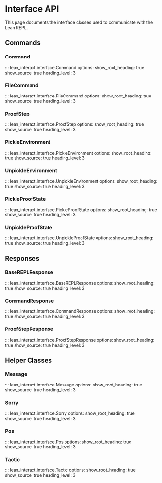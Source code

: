 # Interface API

This page documents the interface classes used to communicate with the Lean REPL.

## Commands

### Command

::: lean_interact.interface.Command
    options:
      show_root_heading: true
      show_source: true
      heading_level: 3

### FileCommand

::: lean_interact.interface.FileCommand
    options:
      show_root_heading: true
      show_source: true
      heading_level: 3

### ProofStep

::: lean_interact.interface.ProofStep
    options:
      show_root_heading: true
      show_source: true
      heading_level: 3

### PickleEnvironment

::: lean_interact.interface.PickleEnvironment
    options:
      show_root_heading: true
      show_source: true
      heading_level: 3

### UnpickleEnvironment

::: lean_interact.interface.UnpickleEnvironment
    options:
      show_root_heading: true
      show_source: true
      heading_level: 3

### PickleProofState

::: lean_interact.interface.PickleProofState
    options:
      show_root_heading: true
      show_source: true
      heading_level: 3

### UnpickleProofState

::: lean_interact.interface.UnpickleProofState
    options:
      show_root_heading: true
      show_source: true
      heading_level: 3

## Responses

### BaseREPLResponse

::: lean_interact.interface.BaseREPLResponse
    options:
      show_root_heading: true
      show_source: true
      heading_level: 3

### CommandResponse

::: lean_interact.interface.CommandResponse
    options:
      show_root_heading: true
      show_source: true
      heading_level: 3

### ProofStepResponse

::: lean_interact.interface.ProofStepResponse
    options:
      show_root_heading: true
      show_source: true
      heading_level: 3

## Helper Classes

### Message

::: lean_interact.interface.Message
    options:
      show_root_heading: true
      show_source: true
      heading_level: 3

### Sorry

::: lean_interact.interface.Sorry
    options:
      show_root_heading: true
      show_source: true
      heading_level: 3

### Pos

::: lean_interact.interface.Pos
    options:
      show_root_heading: true
      show_source: true
      heading_level: 3

### Tactic

::: lean_interact.interface.Tactic
    options:
      show_root_heading: true
      show_source: true
      heading_level: 3
